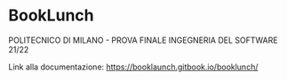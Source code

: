 # BookLunch
POLITECNICO DI MILANO - PROVA FINALE INGEGNERIA DEL SOFTWARE 21/22

Link alla documentazione: https://booklaunch.gitbook.io/booklunch/

